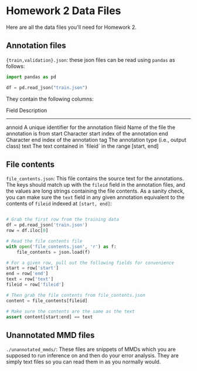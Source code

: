 # Homework 2 Data Files

Here are all the data files you\'ll need for Homework 2.

## Annotation files

`{train,validation}.json`: these json files can be read using
`pandas` as follows:

``` python
import pandas as pd

df = pd.read_json("train.json")
```

They contain the following columns:

  Field    Description
  -------- --------------------------------------------------------------
  annoid   A unique identifier for the annotation
  fileid   Name of the file the annotation is from
  start    Character start index of the annotation
  end      Character end index of the annotation
  tag      The annotation type (i.e., output class)
  text     The text contained in \`fileid\` in the range \[start, end\]

## File contents

`file_contents.json`: This file contains the source text for
the annotations. The keys should match up with the `fileid`
field in the annotation files, and the values are long strings
containing the file contents. As a sanity check, you can make sure the
`text` field in any given annotation equivalent to the
contents of `fileid` indexed at `[start, end]`:

``` python

# Grab the first row from the training data
df = pd.read_json('train.json')
row = df.iloc[0]

# Read the file contents file
with open('file_contents.json', 'r') as f:
    file_contents = json.load(f)

# For a given row, pull out the following fields for convenience
start = row['start']
end = row['end']
text = row['text']
fileid = row['fileid']

# Then grab the file contents from file_contents.json
content = file_contents[fileid]

# Make sure the contents are the same as the text
assert content[start:end] == text
```

## Unannotated MMD files

`./unannotated_mmds/`: These files are snippets of MMDs which
you are supposed to run inference on and then do your error analysis.
They are simply text files so you can read them in as you normally
would.
